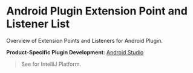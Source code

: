 <!-- Copyright 2000-2025 JetBrains s.r.o. and contributors. Use of this source code is governed by the Apache 2.0 license. -->

# Android Plugin Extension Point and Listener List

<link-summary>Overview of Extension Points and Listeners for Android Plugin.</link-summary>

<tldr>

**Product-Specific Plugin Development**: [Android Studio](android_studio.md)

</tldr>

> See [](intellij_platform_extension_point_list.md) for IntelliJ Platform.

<include from="generated_android_plugin_extension_point_list.md" element-id="content"/>
